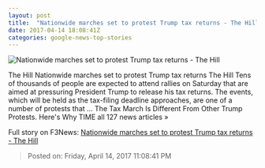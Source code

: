 ```yaml
---
layout: post
title:  "Nationwide marches set to protest Trump tax returns - The Hill"
date: 2017-04-14 18:08:41Z
categories: google-news-top-stories
---
```


![Nationwide marches set to protest Trump tax returns - The Hill](http://thehill.com/sites/default/files/article_images/donaldtrump_032717getty.jpg)

The Hill Nationwide marches set to protest Trump tax returns The Hill Tens of thousands of people are expected to attend rallies on Saturday that are aimed at pressuring President Trump to release his tax returns. The events, which will be held as the tax-filing deadline approaches, are one of a number of protests that ... The Tax March Is Different From Other Trump Protests. Here's Why TIME all 127 news articles »


Full story on F3News: [Nationwide marches set to protest Trump tax returns - The Hill](http://www.f3nws.com/n/bWynUC)

> Posted on: Friday, April 14, 2017 11:08:41 PM
